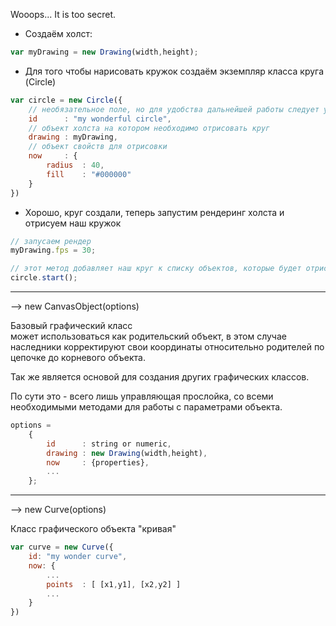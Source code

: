 Wooops... It is too secret.

* Создаём холст:

```js
var myDrawing = new Drawing(width,height);
```

* Для того чтобы нарисовать кружок создаём экземпляр класса круга (Circle)

```js
var circle = new Circle({
    // необязательное поле, но для удобства дальнейшей работы следует указать
    id      : "my wonderful circle",
    // объект холста на котором необходимо отрисовать круг
    drawing : myDrawing,
    // объект свойств для отрисовки
    now     : {
        radius  : 40,
        fill    : "#000000"
    }
})
```

* Хорошо, круг создали, теперь запустим рендеринг холста и отрисуем наш кружок

```js
// запусаем рендер
myDrawing.fps = 30;

// этот метод добавляет наш круг к списку объектов, которые будет отрисовывать холст
circle.start();
```

___

--> new CanvasObject(options)

Базовый графический класс  
может использоваться как родительский объект, в этом случае наследники
корректируют свои координаты относительно родителей по цепочке
до корневого объекта.

Так же является основой для создания других графических классов.

По сути это - всего лишь управляющая прослойка, со всеми необходимыми
методами для работы с параметрами объекта.
```js
options =
    {
        id      : string or numeric,
        drawing : new Drawing(width,height),
        now     : {properties},
        ...
    };
```

___

--> new Curve(options)

Класс графического объекта "кривая"

```js
var curve = new Curve({
    id: "my wonder curve",
    now: {
        ...
        points  : [ [x1,y1], [x2,y2] ]
        ...
    }
})
```